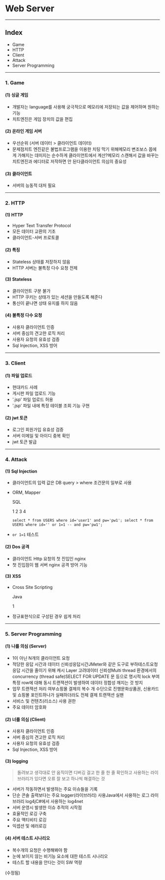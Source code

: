 # Web Server

------

## Index

- Game
- HTTP
- Client
- Attack
- Server Programming

------

### 1. Game

#### (1) 싱글 게임

- 개발자는 language를 사용해 궁극적으로 메모리에 저장되는 값을 제어하며 원하는 기능
- 치트엔진은 게임 장치의 값을 편집

#### (2) 온라인 게임 서버

- 우선순위 (서버 데이터 > 클라이언트 데이터)
- 문제점치트 엔진같은 불법프로그램을 이용한 치팅 막기 위해메모리 변조보스 몹에게 가해지는 데미지는 순수하게 클라이언트에서 계산?메모리 스캔해서 값을 바꾸는 치트엔진과 에디터로 저작하면 안 된다클라이언트 의심의 중요성

#### (3) 클라이언트

- 서버의 능동적 대처 필요

------

### 2. HTTP

#### (1) HTTP

- Hyper Text Transfer Protocol
- 모든 데이터 교환의 기초
- 클라이언트-서버 프로토콜

#### (2) 특징

- Stateless 상태를 저장하지 않음
- HTTP 서버는 불특정 다수 요청 전제

#### (3) Stateless

- 클라이언트 구분 불가
- HTTP 쿠키는 상태가 있는 세션을 만들도록 해준다
- 통신이 끝나면 상태 유지를 하지 않음

#### (4) 불특정 다수 요청

- 사용자 클라이언트 인증
- 서버 중심의 견고한 로직 처리
- 사용자 요청의 유효성 검증
- Sql Injection, XSS 방어

------

### 3. Client

#### (1) 파일 업로드

- 현대카드 사례
- 게시판 파일 업로드 기능
- '.jsp' 파일 업로드 허용
- '.jsp' 파일 내에 특정 테이블 조회 기능 구현

#### (2) jwt 토큰

- 로그인 회원가입 유효성 검증
- 서버 이메일 및 아이디 중복 확인
- jwt 토큰 발급

------

### 4. Attack

#### (1) Sql Injection

- 클라이언트의 입력 값은 DB query > where 조건문의 일부로 사용 

- ORM, Mapper

  SQL

  1 2 3 4

  `select * from USERS where id='user1' and pw='pw1'; select * from USERS where id='' or 1=1 -- and pw='pw1';`

- `or 1=1` 테스트

#### (2) Dos 공격

- 클라이언트 Http 요청의 첫 진입인 nginx
- 첫 진입점이 웹 서버 nginx 공격 방어 기능

#### (3) XSS

- Cross Site Scripting

  Java

  1

  <script>악의적인 해커의 url로 주요 정보 전송</script>

- 정규표현식으로 구성된 경우 쉽게 처리

------

### 5. Server Programming

#### (1) 나를 의심 (Server)

- 1이 아닌 N개의 클라이언트 요청
- 적당한 응답 시간과 데이터 신뢰성응답시간JMeter와 같은 도구로 부하테스트요청 응답 시간을 줄이기 위해 캐시 Layer 고려데이터 신뢰성Multi thread 환경에서의 concurrency (thread safe)SELECT FOR UPDATE 문 등으로 명시적 lock 부여특정 row에 대해 동시 트랜잭션이 발생하여 데이터 정합성 깨지는 것 방지
- 업무 트랜잭션 처리 여부쇼핑몰 결제의 복수 개 수단으로 진행문화상품권, 신용카드 및 쇼핑몰 포인트하나가 실패하더라도 전체 결제 트랜잭션 실팬
- 서비스 및 컨텐츠(리소스) 사용 권한
- 주요 데이터 암호화

#### (2) 너를 의심 (Client)

- 사용자 클라이언트 인증
- 서버 중심의 견고한 로직 처리
- 사용자 요청의 유효성 검증
- Sql Injection, XSS 방어

#### (3) logging

> 돌려보고 생각대로 안 움직이면 디버깅 걸고 한 줄 한 줄 확인하고 사용하는 라이브러리가 있다면 오류 잘 보고 하나씩 해결하는 것

- 서버가 작동하면서 발생하는 주요 이슈들을 기록
- 단순 콘솔 출력보다는 주요 logger(라이브러리) 사용Java에서 사용하는 로그 라이브러리 log4jC#에서 사용하는 log4net
- 서버 운영시 발생한 이슈 추적의 시작점
- 효율적인 로깅 구축
- 주요 액티비티 로깅
- 익셉션 및 에러로깅

#### (4) 서버 테스트 시나리오

- 복수개의 요청은 수행해봐야 함
- 눈에 보이지 않는 비기능 요소에 대한 테스트 시나리오
- 테스트 할 내용을 안다는 것이 SW 역량

(수정됨)